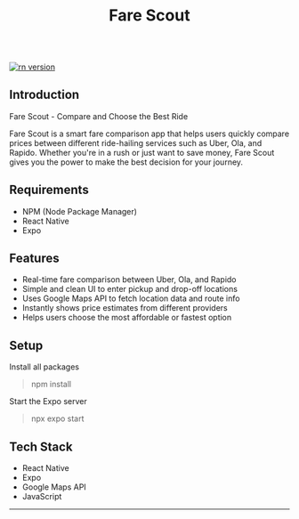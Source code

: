 <h1 align="center">Fare Scout</h1>

<br/><br/>

<a href="#">
  <img src="https://img.shields.io/badge/ReactNative-0.73.6-blue.svg?style=flat-square" alt="rn version">
</a>

## Introduction

Fare Scout - Compare and Choose the Best Ride

Fare Scout is a smart fare comparison app that helps users quickly compare prices between different ride-hailing services such as Uber, Ola, and Rapido. Whether you're in a rush or just want to save money, Fare Scout gives you the power to make the best decision for your journey.

## Requirements

- NPM (Node Package Manager)
- React Native
- Expo


## Features

- Real-time fare comparison between Uber, Ola, and Rapido
- Simple and clean UI to enter pickup and drop-off locations
- Uses Google Maps API to fetch location data and route info
- Instantly shows price estimates from different providers
- Helps users choose the most affordable or fastest option

## Setup

Install all packages

> npm install

Start the Expo server

> npx expo start



## Tech Stack

- React Native
- Expo
- Google Maps API
- JavaScript



---

